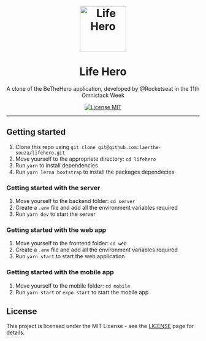 <h1 align="center">
<br>
  <img src='https://svgshare.com/i/TML.svg' title='Life Hero' width="120" />
<br>
<br>
Life Hero
</h1>

<p align="center">A clone of the BeTheHero application, developed by @Rocketseat in the 11th Omnistack Week</p>

<p align="center">
  <a href="https://opensource.org/licenses/MIT">
    <img src="https://img.shields.io/badge/License-MIT-blue.svg" alt="License MIT">
  </a>
</p>

<hr />

## Getting started

1. Clone this repo using `git clone git@github.com:laerthe-souza/lifehero.git`
2. Move yourself to the appropriate directory: `cd lifehero`<br />
3. Run `yarn` to install dependencies<br />
4. Run `yarn lerna bootstrap` to install the packages dependecies

### Getting started with the server

1. Move yourself to the backend folder: `cd server`
2. Create a `.env` file and add all the environment variables required
3. Run `yarn dev` to start the server

### Getting started with the web app

1. Move yourself to the frontend folder: `cd web`
2. Create a `.env` file and add all the environment variables required
2. Run `yarn start` to start the web application

### Getting started with the mobile app

1. Move yourself to the mobile folder: `cd mobile`
2. Run `yarn start` or `expo start` to start the mobile app

## License

This project is licensed under the MIT License - see the [LICENSE](https://opensource.org/licenses/MIT) page for details.
